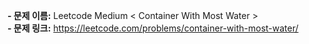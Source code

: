 **- 문제 이름:** Leetcode Medium < Container With Most Water >  
**- 문제 링크:** https://leetcode.com/problems/container-with-most-water/
